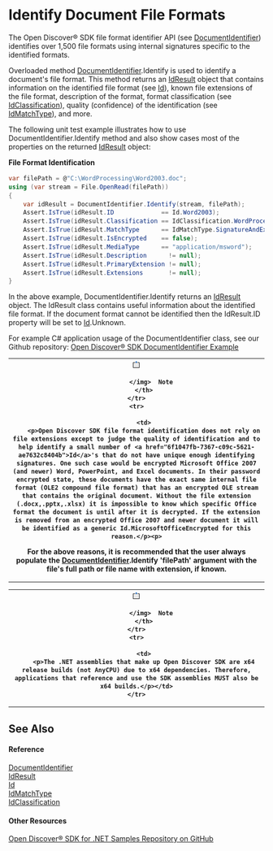 # Identify Document File Formats

The Open Discover® SDK file format identifier API (see <a href="5c18f0cf-0ec5-aff9-10b8-e2c62ac74a73">DocumentIdentifier</a>) identifies over 1,500 file formats using internal signatures specific to the identified formats.

Overloaded method <a href="5c18f0cf-0ec5-aff9-10b8-e2c62ac74a73">DocumentIdentifier</a>.Identify is used to identify a document's file format. This method returns an <a href="b988a0c1-116e-339f-6db3-dfdf9ab0247a">IdResult</a> object that contains information on the identified file format (see <a href="6f1047fb-7367-c09c-5621-ae7632c8404b">Id</a>), known file extensions of the file format, description of the format, format classification (see <a href="1e3a8090-926a-275b-2e9c-c0851d3c49e2">IdClassification</a>), quality (confidence) of the identification (see <a href="c5bfb9da-8df4-6553-d5ca-622ad0412bda">IdMatchType</a>), and more.

The following unit test example illustrates how to use DocumentIdentifier.Identify method and also show cases most of the properties on the returned <a href="b988a0c1-116e-339f-6db3-dfdf9ab0247a">IdResult</a> object:


**File Format Identification**  
``` C#
var filePath = @"C:\WordProcessing\Word2003.doc";
using (var stream = File.OpenRead(filePath))
{
    var idResult = DocumentIdentifier.Identify(stream, filePath);
    Assert.IsTrue(idResult.ID             == Id.Word2003);
    Assert.IsTrue(idResult.Classification == IdClassification.WordProcessing);
    Assert.IsTrue(idResult.MatchType      == IdMatchType.SignatureAndExtension);
    Assert.IsTrue(idResult.IsEncrypted    == false);  
    Assert.IsTrue(idResult.MediaType      == "application/msword");  
    Assert.IsTrue(idResult.Description      != null);  
    Assert.IsTrue(idResult.PrimaryExtension != null);                  
    Assert.IsTrue(idResult.Extensions       != null);
}
```

In the above example, DocumentIdentifier.Identify returns an <a href="b988a0c1-116e-339f-6db3-dfdf9ab0247a">IdResult</a> object. The IdResult class contains useful information about the identified file format. If the document format cannot be identified then the IdResult.ID property will be set to <a href="6f1047fb-7367-c09c-5621-ae7632c8404b">Id</a>.Unknown.

For example C# application usage of the DocumentIdentifier class, see our Github repository: <a href="https://github.com/dotfurther/OpenDiscoverSDK/tree/master/SdkExamples/DocumentIdentifier" target="_blank" rel="noopener noreferrer">Open Discover® SDK DocumentIdentifier Example</a>





<table>
	<tr>
		<th>
			<img src="media/AlertNote.png" alt="Note">
				
			</img>  Note
		</th>
	</tr>
	<tr>
		
		<td>
		<p>Open Discover SDK file format identification does not rely on file extensions except to judge the quality of identification and to help identify a small number of <a href="6f1047fb-7367-c09c-5621-ae7632c8404b">Id</a>'s that do not have unique enough identifying signatures. One such case would be encrypted Microsoft Office 2007 (and newer) Word, PowerPoint, and Excel documents. In their password encrypted state, these documents have the exact same internal file format (OLE2 compound file format) that has an encrypted OLE stream that contains the original document. Without the file extension (.docx,.pptx,.xlsx) it is impossible to know which specific Office format the document is until after it is decrypted. If the extension is removed from an encrypted Office 2007 and newer document it will be identified as a generic Id.MicrosoftOfficeEncrypted for this reason.</p><p>

For the above reasons, it is recommended that the user always populate the <a href="5c18f0cf-0ec5-aff9-10b8-e2c62ac74a73">DocumentIdentifier</a>.Identify 'filePath' argument with the file's full path or file name with extension, if known.</p></td>
	</tr>
</table>




<table>
	<tr>
		<th>
			<img src="media/AlertNote.png" alt="Note">
				
			</img>  Note
		</th>
	</tr>
	<tr>
		
		<td>
		<p>The .NET assemblies that make up Open Discover SDK are x64 release builds (not AnyCPU) due to x64 dependencies. Therefore, applications that reference and use the SDK assemblies MUST also be x64 builds.</p></td>
	</tr>
</table>



## See Also


#### Reference
<a href="5c18f0cf-0ec5-aff9-10b8-e2c62ac74a73">DocumentIdentifier</a>  
<a href="b988a0c1-116e-339f-6db3-dfdf9ab0247a">IdResult</a>  
<a href="6f1047fb-7367-c09c-5621-ae7632c8404b">Id</a>  
<a href="c5bfb9da-8df4-6553-d5ca-622ad0412bda">IdMatchType</a>  
<a href="1e3a8090-926a-275b-2e9c-c0851d3c49e2">IdClassification</a>  


#### Other Resources
<a href="https://github.com/dotfurther/OpenDiscoverSDK" target="_blank" rel="noopener noreferrer">Open Discover® SDK for .NET Samples Repository on GitHub</a>  
